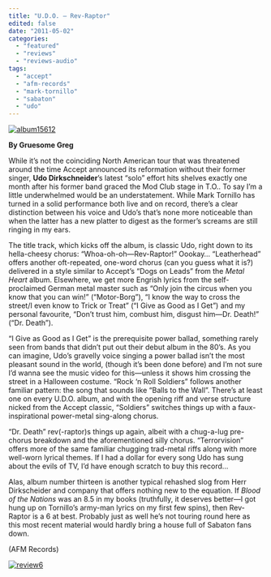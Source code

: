 ```yaml
---
title: "U.D.O. – Rev-Raptor"
edited: false
date: "2011-05-02"
categories:
  - "featured"
  - "reviews"
  - "reviews-audio"
tags:
  - "accept"
  - "afm-records"
  - "mark-tornillo"
  - "sabaton"
  - "udo"
---
```


[![](http://www.hellbound.ca/wp-content/uploads/2011/05/album15612.jpg "album15612")](http://www.hellbound.ca/wp-content/uploads/2011/05/album15612.jpg)

**By Gruesome Greg**

While it’s not the coinciding North American tour that was threatened around the time Accept announced its reformation without their former singer, **Udo Dirkschneider**’s latest “solo” effort hits shelves exactly one month after his former band graced the Mod Club stage in T.O.. To say I’m a little underwhelmed would be an understatement. While Mark Tornillo has turned in a solid performance both live and on record, there’s a clear distinction between his voice and Udo’s that’s none more noticeable than when the latter has a new platter to digest as the former’s screams are still ringing in my ears.

The title track, which kicks off the album, is classic Udo, right down to its hella-cheesy chorus: “Whoa-oh-oh—Rev-Raptor!” Oookay… “Leatherhead” offers another oft-repeated, one-word chorus (can you guess what it is?) delivered in a style similar to Accept’s “Dogs on Leads” from the _Metal Heart_ album. Elsewhere, we get more Engrish lyrics from the self-proclaimed German metal master such as “Only join the circus when you know that you can win!” (“Motor-Borg”), “I know the way to cross the street/I even know to Trick or Treat” (“I Give as Good as I Get”) and my personal favourite, “Don’t trust him, combust him, disgust him—Dr. Death!” (“Dr. Death”).

“I Give as Good as I Get” is the prerequisite power ballad, something rarely seen from bands that didn’t put out their debut album in the 80’s. As you can imagine, Udo’s gravelly voice singing a power ballad isn’t the most pleasant sound in the world, (though it’s been done before) and I’m not sure I’d wanna see the music video for this—unless it shows him crossing the street in a Halloween costume. “Rock ‘n Roll Soldiers” follows another familiar pattern: the song that sounds like “Balls to the Wall”. There’s at least one on every U.D.O. album, and with the opening riff and verse structure nicked from the Accept classic, “Soldiers” switches things up with a faux-inspirational power-metal sing-along chorus.

“Dr. Death” rev(-raptor)s things up again, albeit with a chug-a-lug pre-chorus breakdown and the aforementioned silly chorus. “Terrorvision” offers more of the same familiar chugging trad-metal riffs along with more well-worn lyrical themes. If I had a dollar for every song Udo has sung about the evils of TV, I’d have enough scratch to buy this record…

Alas, album number thirteen is another typical rehashed slog from Herr Dirkscheider and company that offers nothing new to the equation. If _Blood of the Nations_ was an 8.5 in my books (truthfully, it deserves better—I got hung up on Tornillo’s army-man lyrics on my first few spins), then Rev-Raptor is a 6 at best. Probably just as well he’s not touring round here as this most recent material would hardly bring a house full of Sabaton fans down.

(AFM Records)

[![](http://www.hellbound.ca/wp-content/uploads/2009/08/review6.png "review6")](http://www.hellbound.ca/wp-content/uploads/2009/08/review6.png)
